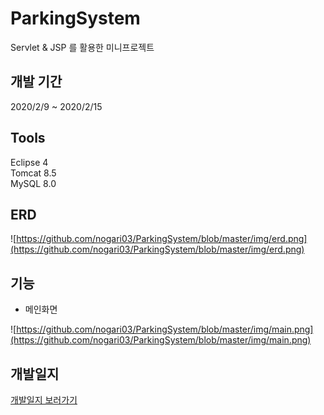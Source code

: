 # ParkingSystem
Servlet & JSP 를 활용한 미니프로젝트  

## 개발 기간
2020/2/9 ~ 2020/2/15

## Tools
Eclipse 4  
Tomcat 8.5  
MySQL 8.0

## ERD

![https://github.com/nogari03/ParkingSystem/blob/master/img/erd.png](https://github.com/nogari03/ParkingSystem/blob/master/img/erd.png)

## 기능

- 메인화면

![https://github.com/nogari03/ParkingSystem/blob/master/img/main.png](https://github.com/nogari03/ParkingSystem/blob/master/img/main.png)

## 개발일지
[개발일지 보러가기](https://drive.google.com/drive/folders/1u5oD4_iGxv7pfOFP5QSACIT6L_PEPxE8?usp=sharing)
